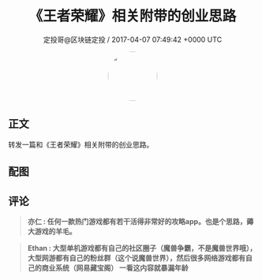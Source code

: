 <h1 align="center">《王者荣耀》相关附带的创业思路</h1>
<p align="center">
    <a>定投哥@区块链定投 / 2017-04-07 07:49:42 &#43;0000 UTC</a>
</p>

<div align="center">
    <img src="https://images.zsxq.com/Frz_-HDVtcUgz5Hhwud9kA85oQAk?e=1590940799&amp;token=kIxbL07-8jAj8w1n4s9zv64FuZZNEATmlU_Vm6zD:L_VCFrLxEV7dV2HkhxbrnJWnm7A=" width="100" height="100" style="border:1px solid;border-radius:50%; color:#ffffff"/>
</div>

## 正文

<div>
转发一篇和《王者荣耀》相关附带的创业思路。

</div>

## 配图
<div class="image" align="center">

</div>

## 评论

<div align="left">
<div>

<blockquote >
<span> <strong>亦仁 : 任何一款热门游戏都有若干活得非常好的攻略app。也是个思路，薅大游戏的羊毛。 </strong></span>
</blockquote>

<blockquote >
<span> <strong>Ethan : 大型单机游戏都有自己的社区圈子（魔兽争霸，不是魔兽世界哦），大型网游都有自己的粉丝群（这个说魔兽世界），然后很多网络游戏都有自己的商业系统（网易藏宝阁）
一看这内容就暴漏年龄 </strong></span>
</blockquote>

</div>
</div>